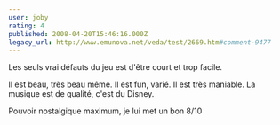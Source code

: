 ```yaml
---
user: joby
rating: 4
published: 2008-04-20T15:46:16.000Z
legacy_url: http://www.emunova.net/veda/test/2669.htm#comment-9477
---
```

Les seuls vrai défauts du jeu est d'être court et trop facile.

Il est beau, très beau même.
Il est fun, varié.
Il est très maniable.
La musique est de qualité, c'est du Disney.

Pouvoir nostalgique maximum, je lui met un bon 8/10